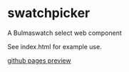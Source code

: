 # swatchpicker
A Bulmaswatch select web component

See index.html for example use.

[github pages preview](https://ddupas.github.io/swatchpicker/)
